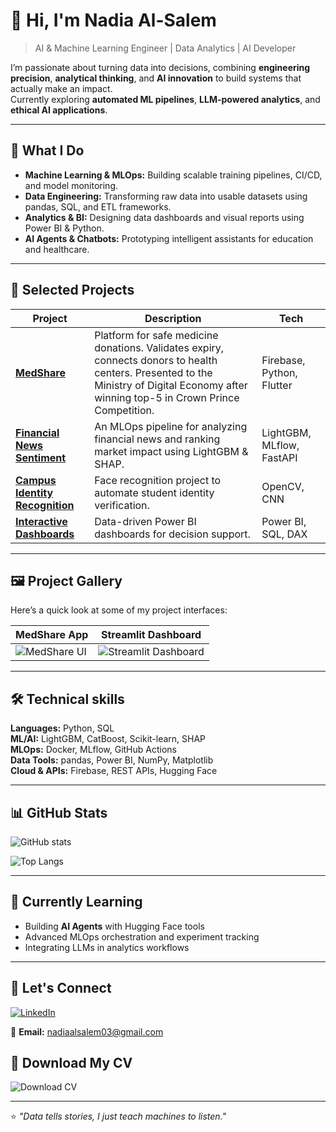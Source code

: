 # 👋 Hi, I'm Nadia Al-Salem  

> AI & Machine Learning Engineer | Data Analytics | AI Developer

I’m passionate about turning data into decisions, combining **engineering precision**, **analytical thinking**, and **AI innovation** to build systems that actually make an impact.  
Currently exploring **automated ML pipelines**, **LLM-powered analytics**, and **ethical AI applications**.

---

## 🧠 What I Do
- **Machine Learning & MLOps:** Building scalable training pipelines, CI/CD, and model monitoring.
- **Data Engineering:** Transforming raw data into usable datasets using pandas, SQL, and ETL frameworks.
- **Analytics & BI:** Designing data dashboards and visual reports using Power BI & Python.
- **AI Agents & Chatbots:** Prototyping intelligent assistants for education and healthcare.

---

## 🚀 Selected Projects
| Project | Description | Tech |
|----------|--------------|------|
| [**MedShare**](#) | Platform for safe medicine donations. Validates expiry, connects donors to health centers. Presented to the Ministry of Digital Economy after winning top-5 in Crown Prince Competition. | Firebase, Python, Flutter |
| [**Financial News Sentiment**](#) | An MLOps pipeline for analyzing financial news and ranking market impact using LightGBM & SHAP. | LightGBM, MLflow, FastAPI |
| [**Campus Identity Recognition**](#) | Face recognition project to automate student identity verification. | OpenCV, CNN |
| [**Interactive Dashboards**](#) | Data-driven Power BI dashboards for decision support. | Power BI, SQL, DAX |

---
## 🖼️ Project Gallery
Here’s a quick look at some of my project interfaces:

| MedShare App | Streamlit Dashboard |
|---------------|--------------------|
| ![MedShare UI](images/medshare_ui.png) | ![Streamlit Dashboard](images/streamlit_dashboard.png) |

---
## 🛠️ Technical skills 
**Languages:** Python, SQL  
**ML/AI:** LightGBM, CatBoost, Scikit-learn, SHAP  
**MLOps:** Docker, MLflow, GitHub Actions  
**Data Tools:** pandas, Power BI, NumPy, Matplotlib  
**Cloud & APIs:** Firebase, REST APIs, Hugging Face  

---

## 📊 GitHub Stats
![GitHub stats](https://github-readme-stats.vercel.app/api?username=NADIA-ALSALEM&show_icons=true&theme=tokyonight)

![Top Langs](https://github-readme-stats.vercel.app/api/top-langs/?username=NADIA-ALSALEM&layout=compact&theme=tokyonight)

---

## 🌱 Currently Learning
- Building **AI Agents** with Hugging Face tools  
- Advanced MLOps orchestration and experiment tracking  
- Integrating LLMs in analytics workflows  

---

## 💬 Let's Connect
[![LinkedIn](https://img.shields.io/badge/LinkedIn-Nadia%20Al--Salem-blue?logo=linkedin)](https://www.linkedin.com/in/nadia-al-salem-86a246245/)
 
📧 **Email:** nadiaalsalem03@gmail.com 
## 📄 Download My CV
![Download CV](https://img.shields.io/badge/Download_CV-PDF-red?style=for-the-badge&logo=googledrive)

---

⭐ *"Data tells stories, I just teach machines to listen."*
